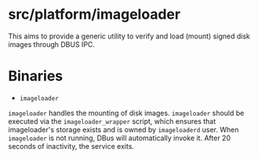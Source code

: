 # src/platform/imageloader

This aims to provide a generic utility to verify and load (mount) signed disk
images through DBUS IPC.

# Binaries

* `imageloader`

`imageloader` handles the mounting of disk images. `imageloader` should
be executed via the `imageloader_wrapper` script, which ensures that
imageloader's storage exists and is owned by `imageloaderd` user.
When `imageloader` is not running, DBus will automatically invoke it. After 20
seconds of inactivity, the service exits.
